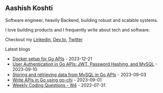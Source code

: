 <p align=center><h2>Aashish Koshti</h2><p>  
Software engineer, heavily Backend, building robust and scalable systems.

I love building products and I frequently write about tech and software.

Checkout my [Linkedin](https://www.linkedin.com/in/aashishkoshti/), [Dev.to](https://dev.to/the-arcade-01), [Twitter](https://twitter.com/the_arcade_01)

Latest blogs

<!-- BLOGS:START -->
- [Docker setup for Go APIs](https://dev.to/the-arcade-01/docker-setup-for-go-apis-2lbk) - 2023-12-21
- [User Authentication in Go APIs: JWT, Password Hashing, and MySQL](https://dev.to/the-arcade-01/user-authentication-in-go-jwt-password-hashing-and-mysql-2n8o) - 2023-09-10
- [Storing and retrieving data from MySQL in Go APIs](https://dev.to/the-arcade-01/storing-and-retrieving-data-from-mysql-in-go-apis-3k33) - 2023-09-03
- [Write APIs in Go using go-chi](https://dev.to/the-arcade-01/write-apis-in-go-using-go-chi-d3g) - 2023-09-01
- [Weekly Coding Questions - W4](https://dev.to/the-arcade-01/weekly-coding-questions-w3-12p2) - 2022-07-31
<!-- BLOGS:END -->
